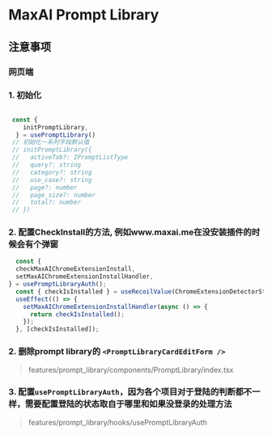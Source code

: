 # MaxAI Prompt Library

## 注意事项

### 网页端

### 1. 初始化
```typescript jsx

 const {
    initPromptLibrary,
  } = usePromptLibrary()
 // 初始化一系列字段默认值
 // initPromptLibrary({
 //   activeTab?: IPromptListType
 //   query?: string
 //   category?: string
 //   use_case?: string
 //   page?: number
 //   page_size?: number
 //   total?: number
 // })
```
### 2. 配置CheckInstall的方法, 例如www.maxai.me在没安装插件的时候会有个弹窗

```typescript jsx
  const {
  checkMaxAIChromeExtensionInstall,
  setMaxAIChromeExtensionInstallHandler,
} = usePromptLibraryAuth();
  const { checkIsInstalled } = useRecoilValue(ChromeExtensionDetectorState);
  useEffect(() => {
    setMaxAIChromeExtensionInstallHandler(async () => {
      return checkIsInstalled();
    });
  }, [checkIsInstalled]);
```


### 2. 删除prompt library的 `<PromptLibraryCardEditForm />`

> features/prompt_library/components/PromptLibrary/index.tsx

### 3. 配置`usePromptLibraryAuth`，因为各个项目对于登陆的判断都不一样，需要配置登陆的状态取自于哪里和如果没登录的处理方法

> features/prompt_library/hooks/usePromptLibraryAuth
